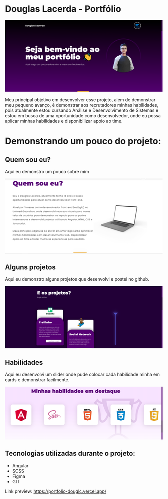 # Douglas Lacerda - Portfólio

![Screenshot](./src/assets/img/readme/new.png)

Meu principal objetivo em desenvolver esse projeto, além de demonstrar meu pequeno avanço, é demonstrar aos recrutadores minhas habilidades, pois atualmente estou cursando Análise e Desenvolvimento de Sistemas e estou em busca de uma oportunidade como desenvolvedor, onde eu possa aplicar minhas habilidades e disponibilizar apoio ao time.

# Demonstrando um pouco do projeto:

## Quem sou eu?
Aqui eu demonstro um pouco sobre mim

![Screenshot](./src/assets/img/readme/about-me.png)

## Alguns projetos
Aqui eu demonstro alguns projetos que desenvolvi e postei no github.

![Screenshot](./src/assets/img/readme/projects.png)

## Habilidades
Aqui eu desenvolvi um slider onde pude colocar cada habilidade minha em cards e demonstrar facilmente.

![Screenshot](./src/assets/img/readme/skills.png)

## Tecnologias utilizadas durante o projeto:
- Angular
- SCSS
- Figma
- GIT

Link preview: <https://portfolio-douglc.vercel.app/>


